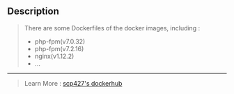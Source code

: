 ## Description

> There are some Dockerfiles of the docker images, including :
> 
> - php-fpm(v7.0.32)
> - php-fpm(v7.2.16)
> - nginx(v1.12.2)
> - ...

---

> Learn More : [scp427's dockerhub](https://hub.docker.com/search?q=scp427&type=image&sort=updated_at&order=desc)